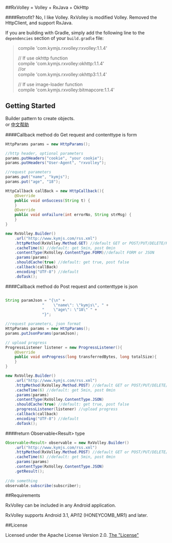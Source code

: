 ##RxVolley = Volley + RxJava + OkHttp

####Retrofit? No, I like Volley.
RxVolley is modified Volley. Removed the HttpClient, and support RxJava.   

If you are building with Gradle, simply add the following line to the ```dependencies``` section of your ```build.gradle``` file:   

>compile 'com.kymjs.rxvolley:rxvolley:1.1.4'  
>
>// If use okhttp function    
>compile 'com.kymjs.rxvolley:okhttp:1.1.4'  
>//or   
>compile 'com.kymjs.rxvolley:okhttp3:1.1.4'
>
>// If use image-loader function  
>compile 'com.kymjs.rxvolley:bitmapcore:1.1.4'


## Getting Started
Builder pattern to create objects.    
or  [中文帮助](http://rxvolley.mydoc.io/)   

####Callback method do Get request and contenttype is form  

```java
HttpParams params = new HttpParams();

//http header, optional parameters
params.putHeaders("cookie", "your cookie");
params.putHeaders("User-Agent", "rxvolley"); 

//request parameters
params.put("name", "kymjs");
params.put("age", "18");

HttpCallback callBack = new HttpCallback(){
	@Override
    public void onSuccess(String t) {
    }
    @Override
    public void onFailure(int errorNo, String strMsg) {
    }
}

new RxVolley.Builder()
	.url("http://www.kymjs.com/rss.xml")
    .httpMethod(RxVolley.Method.GET) //default GET or POST/PUT/DELETE/HEAD/OPTIONS/TRACE/PATCH
    .cacheTime(6) //default: get 5min, post 0min
    .contentType(RxVolley.ContentType.FORM)//default FORM or JSON
    .params(params)
    .shouldCache(true) //default: get true, post false
    .callback(callBack)
    .encoding("UTF-8") //default
    .doTask();
```

####Callback method do Post request and contenttype is json  

```java

String paramJson = "{\n" +
                "    \"name\": \"kymjs\", " +
                "    \"age\": \"18\" " +
                "}";

//request parameters, json format
HttpParams params = new HttpParams();
params.putJsonParams(paramJson);

// upload progress
ProgressListener listener = new ProgressListener(){
    @Override
    public void onProgress(long transferredBytes, long totalSize){
    }
}

new RxVolley.Builder()
	.url("http://www.kymjs.com/rss.xml")
    .httpMethod(RxVolley.Method.POST) //default GET or POST/PUT/DELETE/HEAD/OPTIONS/TRACE/PATCH
    .cacheTime(6) //default: get 5min, post 0min
    .params(params)
    .contentType(RxVolley.ContentType.JSON)
    .shouldCache(true) //default: get true, post false
    .progressListener(listener) //upload progress
    .callback(callback)
    .encoding("UTF-8") //default
    .doTask();
```

####return Observable\<Result\> type

```java
Observable<Result> observable = new RxVolley.Builder()
	.url("http://www.kymjs.com/rss.xml")
    .httpMethod(RxVolley.Method.POST) //default GET or POST/PUT/DELETE/HEAD/OPTIONS/TRACE/PATCH
    .cacheTime(6) //default: get 5min, post 0min
    .params(params)
    .contentType(RxVolley.ContentType.JSON)
    .getResult(); 
    
//do something
observable.subscribe(subscriber);
``` 

##Requirements

RxVolley can be included in any Android application.  

RxVolley supports Android 3.1, API12 (HONEYCOMB_MR1) and later.  

##License

Licensed under the Apache License Version 2.0.  [The "License"](http://www.apache.org/licenses/LICENSE-2.0)  
